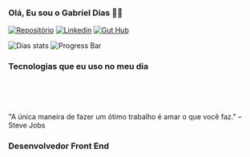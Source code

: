 
### Olá, Eu sou o Gabriel Dias ✋🏼

[![Repositório](https://img.shields.io/website-up-down-green-red/http/monip.org.svg)](https://repositoriodias.netlify.app/)
[![Linkedin](https://img.shields.io/badge/LinkedIn-0077B5?style=for-the-badge&logo=linkedin&logoColor=white)](https://www.linkedin.com/in/gabriel-dias-8a8209255/)
[![Gut Hub](https://img.shields.io/badge/GitHub-100000?style=for-the-badge&logo=github&logoColor=white)](https://github.com/DiiasDev)

![Dias stats](https://github-readme-stats.vercel.app/api/top-langs/?username=DiiasDev&layout=compact)
![Progress Bar](https://github-readme-stats.vercel.app/api/top-langs/?username=DiiasDev&hide_progress=true)


### Tecnologias que eu uso no meu dia

<div style="Display: inline_block"><br/>
    <img align="center" alt="" src="https://img.shields.io/badge/HTML5-E34F26?style=for-the-badge&logo=html5&logoColor=white">
    <img align="center" alt="" src="https://img.shields.io/badge/CSS3-1572B6?style=for-the-badge&logo=css3&logoColor=white">
    <img align="center" alt="" src="https://img.shields.io/badge/Python-14354C?style=for-the-badge&logo=python&logoColor=white">
    <img align="center" alt="" src="https://img.shields.io/badge/MySQL-00000F?style=for-the-badge&logo=mysql&logoColor=white">
    <img align="center" alt="" src="https://img.shields.io/badge/Netlify-00C7B7?style=for-the-badge&logo=netlify&logoColor=white">
    <img align="center" alt="" src="https://img.shields.io/badge/JavaScript-F7DF1E?style=for-the-badge&logo=javascript&logoColor=black">
    <img align="center" alt="" src="https://img.shields.io/badge/Node.js-43853D?style=for-the-badge&logo=node.js&logoColor=white">
    <img align="center" alt="" src="https://img.shields.io/badge/Vue-4FC08D?style=for-the-badge&logo=vue.js&logoColor=white">
    <img align="center" alt="" src="https://img.shields.io/badge/Vuetify-1867C0?style=for-the-badge&logo=vuetify&logoColor=white">
</div></br>

"A única maneira de fazer um ótimo trabalho é amar o que você faz." – Steve Jobs

### Desenvolvedor Front End
